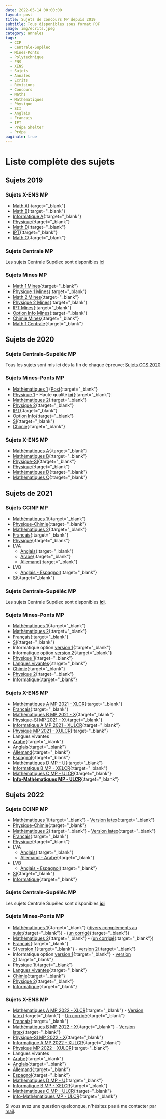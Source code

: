 ```yaml
---
date: 2022-05-14 00:00:00
layout: post
title: Sujets de concours MP depuis 2019
subtitle: Tous disponibles sous format PDF
image: img/ecrits.jpeg
category: annales
tags:
  - CCP
  - Centrale-Supélec
  - Mines-Ponts
  - Polytechnique
  - ENS
  - XENS
  - Sujets
  - Annales
  - Ecrits
  - Révisions
  - Concours
  - Maths
  - Mathématiques
  - Physique
  - SII
  - Anglais
  - Francais
  - IPT
  - Prépa Shelter
  - Prépa
paginate: true
---
```


# Liste complète des sujets

## Sujets 2019

### Sujets X-ENS MP

*   [Math A](/assets/documents/annales/concours2019/A2019.pdf){:target="_blank"}
*   [Math B](/assets/documents/annales/concours2019/B2019.pdf){:target="_blank"}
*   [Informatique A](/assets/documents/annales/concours2019/InfoA2019.pdf){:target="_blank"}
*   [Physique](/assets/documents/annales/concours2019/Phys2019.pdf){:target="_blank"}
*   [Math D](/assets/documents/annales/concours2019/D2019.pdf){:target="_blank"}
*   [IPT](/assets/documents/annales/concours2019/IPT2019.pdf){:target="_blank"}
*   [Math C](/assets/documents/annales/concours2019/C2019.pdf){:target="_blank"}

### Sujets Centrale MP

Les sujets Centrale Supélec sont disponibles [ici](https://www.concours-centrale-supelec.fr/CentraleSupelec/2019/MP/sujets)

### Sujets Mines MP

*   [Math 1 Mines](/assets/documents/annales/concours2019/MinesM12019.pdf){:target="_blank"}
*   [Physique 1 Mines](/assets/documents/annales/concours2019/MinesPhys12019.pdf){:target="_blank"}
*   [Math 2 Mines](/assets/documents/annales/concours2019/MinesM22019.pdf){:target="_blank"}
*   [Physique 2 Mines](/assets/documents/annales/concours2019/MinesPhys22019.pdf){:target="_blank"}
*   [IPT Mines](/assets/documents/annales/concours2019/MinesIPT2019.pdf){:target="_blank"}
*   [Option Info Mines](/assets/documents/annales/concours2019/MinesInfo2019.pdf){:target="_blank"}
*   [Chimie Mines](/assets/documents/annales/concours2019/MinesChimie2019.pdf){:target="_blank"}
*   [Math 1 Centrale](/assets/documents/annales/concours2019/CentraleM12019.pdf){:target="_blank"}

## Sujets de 2020
  
### Sujets Centrale-Supéléc MP

Tous les sujets sont mis ici dès la fin de chaque épreuve: [Sujets CCS 2020](https://www.concours-centrale-supelec.fr/CentraleSupelec/2020/MP/sujets)
  
### Sujets Mines-Ponts MP

*   [Mathématiques 1](/assets/documents/annales/concours2020/Math1.pdf) ([Post](http://www.les-mathematiques.net/phorum/read.php?3,2048412){:target="_blank"}
*   [Physique 1](/assets/documents/annales/concours2020/Physique1Bis.pdf) - Haute qualité [**ici**](/assets/documents/annales/concours2020/Physique1HQ.pdf){:target="_blank"}
*   [Mathématiques 2](/assets/documents/annales/concours2020/Math2.pdf){:target="_blank"}
*   [Physique 2](/assets/documents/annales/concours2020/Physique2.pdf){:target="_blank"}
*   [IPT](/assets/documents/annales/concours2020/IPT.pdf){:target="_blank"}
*   [Option Info](/assets/documents/annales/concours2020/Info.pdf){:target="_blank"}
*   [SI](/assets/documents/annales/concours2020/SI.pdf){:target="_blank"}
*   [Chimie](/assets/documents/annales/concours2020/Chimie.pdf){:target="_blank"}

### Sujets X-ENS MP

*   [Mathématiques A](/assets/documents/annales/concours2020/MathA.pdf){:target="_blank"}
*   [Mathématiques B](/assets/documents/annales/concours2020/MathB.pdf){:target="_blank"}
*   [Physique-SI](/assets/documents/annales/concours2020/PhysSi.pdf){:target="_blank"}
*   [Physique](/assets/documents/annales/concours2020/Physique.pdf){:target="_blank"}
*   [Mathématiques D](/assets/documents/annales/concours2020/MathD.pdf){:target="_blank"}
*   [Mathématiques C](/assets/documents/annales/concours2020/MathC.pdf){:target="_blank"}

## Sujets de 2021

### Sujets CCINP MP

*   [Mathématiques 1](/assets/documents/annales/concours2021/Math1CCINPMP.pdf){:target="_blank"}
*   [Physique-Chimie](/assets/documents/annales/concours2021/PhysCCINPMP.pdf){:target="_blank"}
*   [Mathématiques 2](/assets/documents/annales/concours2021/Math2CCINPMP.pdf){:target="_blank"}
*   [Français](/assets/documents/annales/concours2021/FRCCINP.pdf){:target="_blank"}
*   [Physique](/assets/documents/annales/concours2021/PhyssCCINPMPbis.pdf){:target="_blank"}
*   LVA
    *   [Anglais](/assets/documents/annales/concours2021/LVAAnglais.pdf){:target="_blank"}
    *   [Arabe](/assets/documents/annales/concours2021/LVAArabe.pdf){:target="_blank"}
    *   [Allemand](/assets/documents/annales/concours2021/LVAAllemand.pdf){:target="_blank"}
*   LVB
    *   [Anglais - Espagnol](/assets/documents/annales/concours2021/LVBAnglais.pdf){:target="_blank"}
*   [SI](/assets/documents/annales/concours2021/SICCINPMP.pdf){:target="_blank"}

### Sujets Centrale-Supéléc MP
    
Les sujets Centrale Supélec sont disponibles [**ici**](https://www.concours-centrale-supelec.fr/CentraleSupelec/2021).

### Sujets Mines-Ponts MP
    
*   [Mathématiques 1](/assets/documents/annales/concours2021/Math1MinesMP.pdf){:target="_blank"}
*   [Mathématiques 2](/assets/documents/annales/concours2021/Math2MinesMP.pdf){:target="_blank"}
*   [Français](/assets/documents/annales/concours2021/MinesFRbis.pdf){:target="_blank"}
*   [SI](/assets/documents/annales/concours2021/SIMPMines.pdf){:target="_blank"}
*   Informatique option [version 1](/assets/documents/annales/concours2021/InfoMinesMPbis.pdf){:target="_blank"}
*   Informatique option [version 2](/assets/documents/annales/concours2021/InfoMinesMP.pdf){:target="_blank"}
*   [Physique 1](/assets/documents/annales/concours2021/Phys1MinesMP.pdf){:target="_blank"}
*   [Langues vivantes](/assets/documents/annales/concours2021/LVMines.pdf){:target="_blank"}
*   [Chimie](/assets/documents/annales/concours2021/ChimieMinesMP.pdf){:target="_blank"}
*   [Physique 2](/assets/documents/annales/concours2021/Phys2MinesMP.pdf){:target="_blank"}
*   [Informatique](/assets/documents/annales/concours2021/IPTMines.pdf){:target="_blank"}

### Sujets X-ENS MP 
    
*   [Mathématiques A MP 2021 - XLCR](/assets/documents/annales/concours2021/MathA.pdf){:target="_blank"}
*   [Français](/assets/documents/annales/concours2021/FR.pdf){:target="_blank"}
*   [Mathématiques B MP 2021 - X](/assets/documents/annales/concours2021/MathB.pdf){:target="_blank"}
*   [Physique-SI MP 2021 - X](/assets/documents/annales/concours2021/PhysSI.pdf){:target="_blank"}
*   [Informatique A MP 2021 - XULCR](/assets/documents/annales/concours2021/InfoMP.pdf){:target="_blank"}
*   [Physique MP 2021 - XULCR](/assets/documents/annales/concours2021/PhysMP.pdf){:target="_blank"}
*   Langues vivantes
  *   [Arabe](/assets/documents/annales/concours2021/ArabeX.pdf){:target="_blank"}
  *   [Anglais](/assets/documents/annales/concours2021/AnglaisX.pdf){:target="_blank"}
  *   [Allemand](/assets/documents/annales/concours2021/AllemandX.pdf){:target="_blank"}
  *   [Espagnol](/assets/documents/annales/concours2021/EspagnolX.pdf){:target="_blank"}
*   [Mathématiques D MP - U](/assets/documents/annales/concours2021/mathD.pdf){:target="_blank"}
*   [Informatique B MP - XELCR](/assets/documents/annales/concours2021/InfoB.pdf){:target="_blank"}
*   [Mathématiques C MP - ULCR](/assets/documents/annales/concours2021/MathC.pdf){:target="_blank"}
*   [**Info-Mathématiques MP - ULCR**](/assets/documents/annales/concours2021/MathInfo.pdf){:target="_blank"}

## Sujets 2022

### Sujets CCINP MP
    
*   [Mathématiques 1](/assets/documents/annales/concours2022/Math1CCINPMP.pdf){:target="_blank"} - [Version latex](http://www.marocprepa.com/2022/ccp-mp-m1-2022.pdf){:target="_blank"}
*   [Physique-Chimie](/assets/documents/annales/concours2022/PhysCCINPMP.pdf){:target="_blank"}
*   [Mathématiques 2](/assets/documents/annales/concours2022/Math2CCINPMP.pdf){:target="_blank"} - [Version latex](http://www.marocprepa.com/2022/ccp-mp-m2-2022.pdf){:target="_blank"}
*   [Français](/assets/documents/annales/concours2022/CCINPFR.pdf){:target="_blank"}
*   [Physique](/assets/documents/annales/concours2022/PhysiqCCINPMP.pdf){:target="_blank"}
*   LVA
    *   [Anglais](/assets/documents/annales/concours2022/LVAAnglaisCCINP.pdf){:target="_blank"}
    *   [Allemand - Arabe](/assets/documents/annales/concours2022/AllemandArabeCCINP.pdf){:target="_blank"}
*   LVB
    *   [Anglais - Espagnol](/assets/documents/annales/concours2022/AngEspCCINP.pdf){:target="_blank"}
*   [SI](/assets/documents/annales/concours2022/SICCINPMP.pdf){:target="_blank"}
*   [Informatique](/assets/documents/annales/concours2022/InfoCCINPMP.pdf){:target="_blank"}

### Sujets Centrale-Supéléc MP

Les sujets Centrale Supélec sont disponibles [**ici**](https://www.concours-centrale-supelec.fr/CentraleSupelec/2022)

### Sujets Mines-Ponts MP

*   [Mathématiques 1](/assets/documents/annales/concours2022/Math1MinesMP.pdf){:target="_blank"} ([divers compléments au sujet](https://les-mathematiques.net/vanilla/index.php?p=/discussion/2329834/maths-mines-a-mp){:target="_blank"}) - ([un corrigé](/assets/documents/annales/concours2022/Corriges/Math1MinesMPC.pdf){:target="_blank"})
*   [Mathématiques 2](/assets/documents/annales/concours2022/Math2MinesMP.pdf){:target="_blank"} - ([un corrigé](/assets/documents/annales/concours2022/Corriges/Math2MinesMPC.pdf){:target="_blank"})
*   [Français](/assets/documents/annales/concours2022/FrMines.pdf){:target="_blank"}
*   SI [version 1](/assets/documents/annales/concours2022/SIMinesMPbis2.pdf){:target="_blank"} - [version 2](/assets/documents/annales/concours2022/SIMinesMP.pdf){:target="_blank"}
*   Informatique option [version 1](/assets/documents/annales/concours2022/InfoMinesMP.pdf){:target="_blank"} - [version 2](/assets/documents/annales/concours2022/InfoMinesMPbis.pdf){:target="_blank"}
*   [Physique 1](/assets/documents/annales/concours2022/Physique1MinesMP.pdf){:target="_blank"}
*   [Langues vivantes](/assets/documents/annales/concours2022/MinesLV.pdf){:target="_blank"}
*   [Chimie](/assets/documents/annales/concours2022/ChimieMinesMP.pdf){:target="_blank"}
*   [Physique 2](/assets/documents/annales/concours2022/Physique2MinesMP.pdf){:target="_blank"}
*   [Informatique](/assets/documents/annales/concours2022/IPTMines.pdf){:target="_blank"}

### Sujets X-ENS MP 
    
*   [Mathématiques A MP 2022 - XLCR](/assets/documents/annales/concours2022/MathA2022.pdf){:target="_blank"} - [Version latex](/assets/documents/annales/concours2022/MathA2022L.pdf){:target="_blank"} - [Un corrigé](/assets/documents/annales/concours2022/Corriges/MathA2022C.pdf){:target="_blank"}
*   [Français](/assets/documents/annales/concours2022/FrancaisX.pdf){:target="_blank"}
*   [Mathématiques B MP 2022 - X](/assets/documents/annales/concours2022/MathB2022.pdf){:target="_blank"} - [Version latex](/assets/documents/annales/concours2022/MathB2022L.pdf){:target="_blank"}
*   [Physique-SI MP 2022 - X](/assets/documents/annales/concours2022/PhysSI2022.pdf){:target="_blank"}
*   [Informatique A MP 2022 - XULCR](/assets/documents/annales/concours2022/InfoA2022.pdf){:target="_blank"}
*   [Physique MP 2022 - XULCR](/assets/documents/annales/concours2022/PhysXMP2022.pdf){:target="_blank"}
*   Langues vivantes 
  *   [Arabe](/assets/documents/annales/concours2022/ArabeX2022.pdf){:target="_blank"}
  *   [Anglais](/assets/documents/annales/concours2022/AnglaisX2022.pdf){:target="_blank"}
  *   [Allemand](/assets/documents/annales/concours2022/AllemandX2022.pdf){:target="_blank"}
  *   [Espagnol](/assets/documents/annales/concours2022/EspagnolX2022.pdf){:target="_blank"}
*   [Mathématiques D MP - U](/assets/documents/annales/concours2022/MathD2022.pdf){:target="_blank"}
*   [Informatique B MP - XELCR](/assets/documents/annales/concours2022/InfoB2022.pdf){:target="_blank"}
*   [Mathématiques C MP - ULCR](/assets/documents/annales/concours2022/MathC2022.pdf){:target="_blank"}
*   [Info-Mathématiques MP - ULCR](/assets/documents/annales/concours2022/MathInfo2022.pdf){:target="_blank"}

Si vous avez une question quelconque, n'hésitez pas à me contacter par [mail](https://www.prepashelter.com/contact/).
